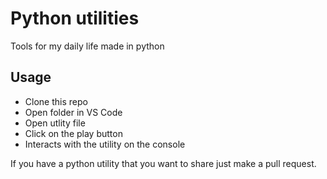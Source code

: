 # Python utilities
Tools for my daily life made in python

## Usage
* Clone this repo
* Open folder in VS Code
* Open utlity file
* Click on the play button
* Interacts with the utility on the console

If you have a python utility that you want to share just make a pull request.